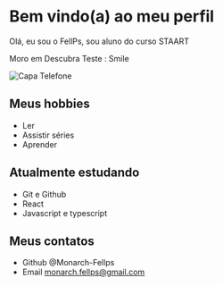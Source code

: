 # Bem vindo(a) ao meu perfil 
Olá, eu sou o FellPs, sou aluno do curso STAART

Moro em Descubra Teste  : Smile

![Capa Telefone](https://user-images.githubusercontent.com/112142736/219210087-0064dda6-6bef-448a-ab9f-987e5dd45957.jpeg)


## Meus hobbies
- Ler
- Assistir séries 
- Aprender

## Atualmente estudando 

- Git e Github
- React
- Javascript e typescript

## Meus contatos 

- Github @Monarch-Fellps
- Email monarch.fellps@gmail.com

